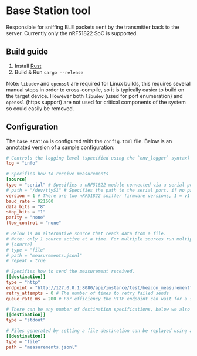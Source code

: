 # Base Station tool

Responsible for sniffing BLE packets sent by the transmitter back to the server. Currently only the nRF51822 SoC is supported.

## Build guide

1. Install [Rust](https://www.rust-lang.org/en-US/install.html)
2. Build & Run `cargo --release`

Note: `libudev` and `openssl` are required for Linux builds, this requires several manual steps in order to cross-compile, so it is typically easier to build on the target device. However both `libudev` (used for port enumeration) and `openssl` (https support) are not used for critical components of the system so could easily be removed.

## Configuration

The `base_station` is configured with the `config.toml` file. Below is an annotated version of a sample configuration:

```toml
# Controls the logging level (specified using the `env_logger` syntax)
log = "info"

# Specifies how to receive measurements
[source]
type = "serial" # Specifies a nRF51822 module connected via a serial port
# path = "/dev/ttyS1" # Specifies the path to the serial port, if no path is provided, the tool will attempt to detect any connected serial device
version = 1 # There are two nRF51822 sniffer firmware versions, 1 = v1
baud_rate = 921600
data_bits = "8"
stop_bits = "1"
parity = "none"
flow_control = "none"

# Below is an alternative source that reads data from a file.
# Note: only 1 source active at a time. For multiple sources run multiple instances of the tool with the same destination endpoint.
# [source]
# type = "file"
# path = "measurements.jsonl"
# repeat = true

# Specifies how to send the measurement received.
[[destination]]
type = "http"
endpoint = "http://127.0.0.1:8080/api/instance/test/beacon_measurement" # The url the instance to send the measurement to
retry_attempts = 0 # The number of times to retry failed sends
queue_rate_ms = 200 # For efficiency the HTTP endpoint can wait for a short duration and send multiple measurements in a bulk request.

# There can be any number of destination specifications, below we also log to `stddout`
[[destination]]
type = "stdout"

# Files generated by setting a file destination can be replayed using a file source
[[destination]]
type = "file"
path = "measurements.jsonl"
```
